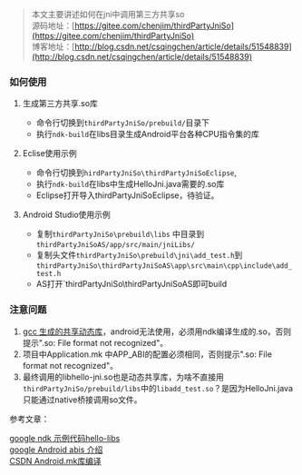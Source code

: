 
>本文主要讲述如何在jni中调用第三方共享so  
>源码地址：[https://gitee.com/chenjim/thirdPartyJniSo](https://gitee.com/chenjim/thirdPartyJniSo)  
>博客地址：[http://blog.csdn.net/csqingchen/article/details/51548839](http://blog.csdn.net/csqingchen/article/details/51548839) 

### 如何使用

1. 生成第三方共享.so库  

    - 命令行切换到`thirdPartyJniSo/prebuild/`目录下  
    - 执行`ndk-build`在libs目录生成Android平台各种CPU指令集的库

2. Eclise使用示例
   
    - 命令行切换到`hirdPartyJniSo\thirdPartyJniSoEclipse`,
    - 执行`ndk-build`在libs中生成HelloJni.java需要的.so库  
    - Eclipse打开导入thirdPartyJniSoEclipse，待验证。
    
3. Android Studio使用示例

    - 复制`thirdPartyJniSo\prebuild\libs` 中目录到 `thirdPartyJniSoAS/app/src/main/jniLibs/`
    - 复制头文件`thirdPartyJniSo\prebuild\jni\add_test.h`到`thirdPartyJniSo\thirdPartyJniSoAS\app\src\main\cpp\include\add_test.h`
    - AS打开`thirdPartyJniSo\thirdPartyJniSoAS即可build

    

### 注意问题

1. [gcc 生成的共享动态库](http://blog.csdn.net/csqingchen/article/details/51546784)，android无法使用，必须用ndk编译生成的.so，否则提示".so: File format not recognized"。  
2. 项目中Application.mk 中APP_ABI的配置必须相同，否则提示".so: File format not recognized"。  
3. 最终调用的libhello-jni.so也是动态共享库，为啥不直接用`thirdPartyJniSo/prebuild/libs`中的`libadd_test.so`？是因为HelloJni.java只能通过native桥接调用so文件。  

参考文章：

[google ndk 示例代码hello-libs](https://github.com/android/ndk-samples/tree/master/hello-libs)  
[google Android abis 介绍](https://developer.android.com/ndk/guides/abis.html)  
[CSDN Android.mk库编译](http://blog.csdn.net/educast/article/details/12773127)  



